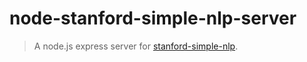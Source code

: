 # node-stanford-simple-nlp-server
> A node.js express server for [stanford-simple-nlp](https://npmjs.org/package/stanford-simple-nlp).
